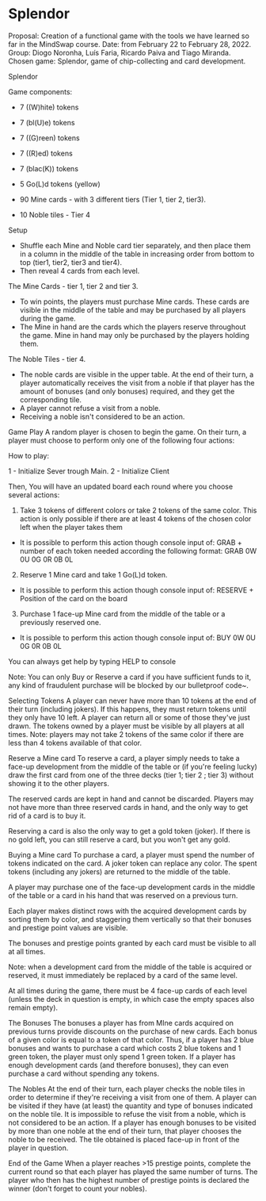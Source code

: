 # Splendor

Proposal: Creation of a functional game with the tools we have learned so far in the MindSwap course.
Date: from February 22 to February 28, 2022.
Group: Diogo Noronha, Luís Faria, Ricardo Paiva and Tiago Miranda.
Chosen game: Splendor, game of chip-collecting and card development.

Splendor

Game components:
- 7 ((W)hite) tokens
- 7 (bl(U)e) tokens 
- 7 ((G)reen) tokens 
- 7 ((R)ed) tokens 
- 7 (blac(K)) tokens
- 5 Go(L)d tokens (yellow)

- 90 Mine cards - with 3 different tiers (Tier 1, tier 2, tier3).
- 10 Noble tiles - Tier 4

Setup
- Shuffle each Mine and Noble card tier separately, and then place them in a column in the middle of the table in increasing order from bottom to top (tier1, tier2, tier3 and tier4).
- Then reveal 4 cards from each level.

The Mine Cards - tier 1, tier 2 and tier 3.
- To win points, the players must purchase Mine cards. These cards are visible in the middle of the table and may be purchased by all players during the game.
- The Mine in hand are the cards which the players reserve throughout the game. Mine in hand may only be purchased by the players holding them.

The Noble Tiles - tier 4.
- The noble cards are visible in the upper table. At the end of their turn, a player automatically receives the visit from a noble if that player has the amount of bonuses (and only bonuses) required, and they get the corresponding tile.
- A player cannot refuse a visit from a noble.
- Receiving a noble isn't considered to be an action.


Game Play
A random player is chosen to begin the game.
On their turn, a player must choose to perform only one of the following four actions:

How to play:

1 - Initialize Sever trough Main.
2 - Initialize Client

Then,
You will have an updated board each round where you choose several actions:

1)	Take 3 tokens of different colors or take 2 tokens of the same color.
This action is only possible if there are at least 4 tokens of the chosen color left when the player takes them 
- It is possible to perform this action though console input of:  GRAB + number of each token needed according the following format: GRAB 0W 0U 0G 0R 0B 0L

2)	Reserve 1 Mine card and take 1 Go(L)d token.
- It is possible to perform this action though console input of:  RESERVE + Position of the card on the board

3)	Purchase 1 face-up Mine card from the middle of the table or a previously reserved one.
- It is possible to perform this action though console input of: BUY 0W 0U 0G 0R 0B 0L

You can always get help by typing HELP to console

Note: You can only  Buy or Reserve a card if you have sufficient funds to it, any kind of fraudulent purchase will be blocked by our bulletproof code~.


Selecting Tokens
A player can never have more than 10 tokens at the end of their turn (including jokers). If this happens, they must return tokens until they only have 10 left. A player can return all or some of those they've just drawn. The tokens owned by a player must be visible by all players at all times.
Note: players may not take 2 tokens of the same color if there are less than 4 tokens available of that color.

Reserve a Mine card
To reserve a card, a player simply needs to take a face-up development from the middle of the table or (if you're feeling lucky) draw the first card from one of the three decks (tier 1; tier 2 ; tier 3) without showing it to the other players.

The reserved cards are kept in hand and cannot be discarded. Players may not have more than three reserved cards in hand, and the only way to get rid of a card is to buy it.

Reserving a card is also the only way to get a gold token (joker). If there is no gold left, you can still reserve a card, but you won't get any gold.

Buying a Mine card
To purchase a card, a player must spend the number of tokens indicated on the card. A joker token can replace any color. The spent tokens (including any jokers) are returned to the middle of the table.

A player may purchase one of the face-up development cards in the middle of the table or a card in his hand that was reserved on a previous turn.

Each player makes distinct rows with the acquired development cards by sorting them by color, and staggering them vertically so that their bonuses and prestige point values are visible.

The bonuses and prestige points granted by each card must be visible to all at all times.

Note: when a development card from the middle of the table is acquired or reserved, it must immediately be replaced by a card of the same level.

At all times during the game, there must be 4 face-up cards of each level (unless the deck in question is empty, in which case the empty spaces also remain empty).

The Bonuses
The bonuses a player has from MIne cards acquired on previous turns provide discounts on the purchase of new cards. Each bonus of a given color is equal to a token of that color.
Thus, if a player has 2 blue bonuses and wants to purchase a card which costs 2 blue tokens and 1 green token, the player must only spend 1 green token.
If a player has enough development cards (and therefore bonuses), they can even purchase a card without spending any tokens.

The Nobles
At the end of their turn, each player checks the noble tiles in order to determine if they're receiving a visit from one of them. A player can be visited if they have (at least) the quantity and type of bonuses indicated on the noble tile.
It is impossible to refuse the visit from a noble, which is not considered to be an action.
If a player has enough bonuses to be visited by more than one noble at the end of their turn, that player chooses the noble to be received.
The tile obtained is placed face-up in front of the player in question.


End of the Game
When a player reaches >15 prestige points, complete the current round so that each player has played the same number of turns.
The player who then has the highest number of prestige points is declared the winner (don't forget to count your nobles).

